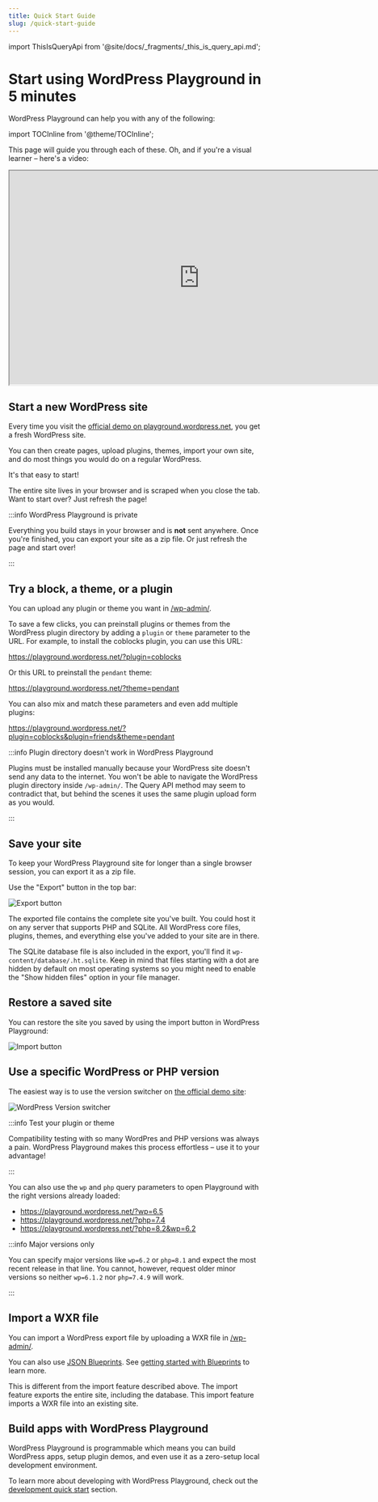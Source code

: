 ```yaml
---
title: Quick Start Guide
slug: /quick-start-guide
---
```


import ThisIsQueryApi from '@site/docs/\_fragments/\_this_is_query_api.md';

# Start using WordPress Playground in 5 minutes

WordPress Playground can help you with any of the following:

import TOCInline from '@theme/TOCInline';

<TOCInline toc={toc} />

This page will guide you through each of these. Oh, and if you're a visual learner – here's a video:

<iframe width="752" height="423.2" title="Getting started with WordPress Playground" src="https://video.wordpress.com/v/3UBIXJ9S?autoPlay=false&amp;height=1080&amp;width=1920&amp;fill=true" class="editor-media-modal-detail__preview is-video"></iframe>

## Start a new WordPress site

Every time you visit the [official demo on playground.wordpress.net](https://playground.wordpress.net/), you get a fresh WordPress site.

You can then create pages, upload plugins, themes, import your own site, and do most things you would do on a regular WordPress.

It's that easy to start!

The entire site lives in your browser and is scraped when you close the tab. Want to start over? Just refresh the page!

:::info WordPress Playground is private

Everything you build stays in your browser and is **not** sent anywhere. Once you're finished, you can export your site as a zip file. Or just refresh the page and start over!

:::

## Try a block, a theme, or a plugin

You can upload any plugin or theme you want in [/wp-admin/](https://playground.wordpress.net/?url=/wp-admin/).

To save a few clicks, you can preinstall plugins or themes from the WordPress plugin directory by adding a `plugin` or `theme` parameter to the URL. For example, to install the coblocks plugin, you can use this URL:

https://playground.wordpress.net/?plugin=coblocks

Or this URL to preinstall the `pendant` theme:

https://playground.wordpress.net/?theme=pendant

You can also mix and match these parameters and even add multiple plugins:

https://playground.wordpress.net/?plugin=coblocks&plugin=friends&theme=pendant

<ThisIsQueryApi />

:::info Plugin directory doesn't work in WordPress Playground

Plugins must be installed manually because your WordPress site doesn't send any data to the internet. You won't be able to navigate the WordPress plugin directory inside `/wp-admin/`. The Query API method may seem to contradict that, but behind the scenes it uses the same plugin upload form as you would.

:::

## Save your site

To keep your WordPress Playground site for longer than a single browser session, you can export it as a zip file.

Use the "Export" button in the top bar:

![Export button](@site/static/img/export-button.png)

The exported file contains the complete site you've built. You could host it on any server that supports PHP and SQLite. All WordPress core files, plugins, themes, and everything else you've added to your site are in there.

The SQLite database file is also included in the export, you'll find it `wp-content/database/.ht.sqlite`. Keep in mind that files starting with a dot are hidden by default on most operating systems so you might need to enable the "Show hidden files" option in your file manager.

## Restore a saved site

You can restore the site you saved by using the import button in WordPress Playground:

![Import button](@site/static/img/import-button.png)

## Use a specific WordPress or PHP version

The easiest way is to use the version switcher on [the official demo site](https://playground.wordpress.net/):

![WordPress Version switcher](@site/static/img/wp-version-switcher.png)

:::info Test your plugin or theme

Compatibility testing with so many WordPres and PHP versions was always a pain. WordPress Playground makes this process effortless – use it to your advantage!

:::

You can also use the `wp` and `php` query parameters to open Playground with the right versions already loaded:

-   https://playground.wordpress.net/?wp=6.5
-   https://playground.wordpress.net/?php=7.4
-   https://playground.wordpress.net/?php=8.2&wp=6.2

<ThisIsQueryApi />

:::info Major versions only

You can specify major versions like `wp=6.2` or `php=8.1` and expect the most recent release in that line. You cannot, however, request older minor versions so neither `wp=6.1.2` nor `php=7.4.9` will work.

:::

## Import a WXR file

You can import a WordPress export file by uploading a WXR file in [/wp-admin/](https://playground.wordpress.net/?url=/wp-admin/import.php).

You can also use [JSON Blueprints](/blueprints/01-index.md). See [getting started with Blueprints](/blueprints/01-index.md) to learn more.

This is different from the import feature described above. The import feature exports the entire site, including the database. This import feature imports a WXR file into an existing site.

## Build apps with WordPress Playground

WordPress Playground is programmable which means you can build WordPress apps, setup plugin demos, and even use it as a zero-setup local development environment.

To learn more about developing with WordPress Playground, check out the [development quick start](/developers/03-build-an-app/01-index.md) section.
